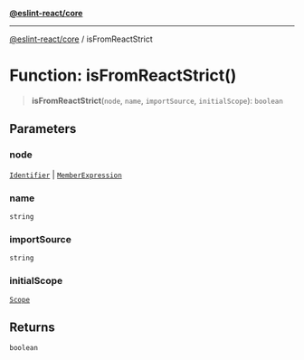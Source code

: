 [**@eslint-react/core**](../README.md)

***

[@eslint-react/core](../README.md) / isFromReactStrict

# Function: isFromReactStrict()

> **isFromReactStrict**(`node`, `name`, `importSource`, `initialScope`): `boolean`

## Parameters

### node

[`Identifier`](../-internal-/interfaces/Identifier.md) | [`MemberExpression`](../-internal-/type-aliases/MemberExpression.md)

### name

`string`

### importSource

`string`

### initialScope

[`Scope`](../-internal-/type-aliases/Scope.md)

## Returns

`boolean`
